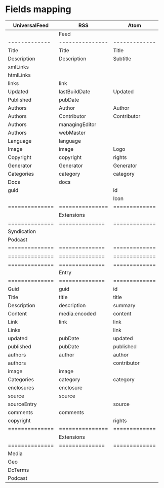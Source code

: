 # Fields mapping

| UniversalFeed |     RSS         |      Atom     |
| ------------- | --------------- | ------------- |
|               |   Feed          |               |
| ------------- | --------------- | ------------- |
| Title         | Title           | Title         |
| Description   | Description     | Subtitle      |
| xmlLinks      |                 |               |
| htmlLinks     |                 |               |
| links         | link            |               |
| Updated       | lastBuildDate   | Updated       |
| Published     | pubDate         |               |
| Authors       | Author          | Author        |
| Authors       | Contributor     | Contributor   |
| Authors       | managingEditor  |               |
| Authors       | webMaster       |               |
| Language      | language        |               |
| Image         | image           | Logo          |
| Copyright     | copyright       | rights        |
| Generator     | Generator       | Generator     |
| Categories    | category        | category      |
| Docs          | docs            |               |
| guid          |                 | id            |
|               |                 | Icon          |
|============== | =============== | ============= |
|               |    Extensions   |               |
|============== | ==============  | ============= |
| Syndication   |                 |               |
| Podcast       |                 |               |
|============== | ==============  | ============= |
|============== | ==============  | ============= |
|============== | ==============  | ============= |
|               |     Entry       |               |
|============== | ==============  | ============= |
| Guid          | guid            | id            |
| Title         | title           | title         |
| Description   | description     | summary       |
| Content       | media:encoded   | content       |
| Link          | link            | link          |
| Links         |                 | link          |
| updated       | pubDate         | updated       |
| published     | pubDate         | published     |
| authors       | author          | author        |
| authors       |                 | contributor   |
| image         | image           |               |  
| Categories    | category        | category      |
| enclosures    | enclosure       |               |  
| source        | source          |               |
| sourceEntry   |                 | source        |
| comments      | comments        |               |  
| copyright     |                 | rights        |
|============== | =============== | ============= |
|               |    Extensions   |               |
|============== | ==============  | ============= |
| Media         |                 |               |
| Geo           |                 |               |
| DcTerms       |                 |               |
| Podcast       |                 |               |
